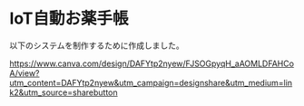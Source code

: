 # IoT自動お薬手帳

以下のシステムを制作するために作成しました。

https://www.canva.com/design/DAFYtp2nyew/FJSOGpyqH_aAOMLDFAHCoA/view?utm_content=DAFYtp2nyew&utm_campaign=designshare&utm_medium=link2&utm_source=sharebutton
